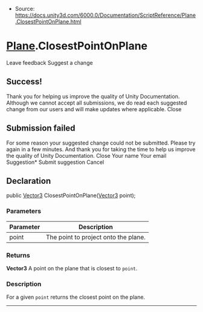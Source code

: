 * Source: https://docs.unity3d.com/6000.0/Documentation/ScriptReference/Plane.ClosestPointOnPlane.html

#  [Plane](https://docs.unity3d.com/6000.0/Documentation/ScriptReference/Plane.html).ClosestPointOnPlane
Leave feedback
Suggest a change
## Success!
Thank you for helping us improve the quality of Unity Documentation. Although we cannot accept all submissions, we do read each suggested change from our users and will make updates where applicable.
Close
## Submission failed
For some reason your suggested change could not be submitted. Please <a>try again</a> in a few minutes. And thank you for taking the time to help us improve the quality of Unity Documentation.
Close
Your name Your email Suggestion* Submit suggestion
Cancel
## Declaration
public [Vector3](https://docs.unity3d.com/6000.0/Documentation/ScriptReference/Vector3.html) ClosestPointOnPlane([Vector3](https://docs.unity3d.com/6000.0/Documentation/ScriptReference/Vector3.html) point); 
### Parameters
Parameter | Description  
---|---  
point | The point to project onto the plane.  
### Returns
**Vector3** A point on the plane that is closest to `point`. 
### Description
For a given `point` returns the closest point on the plane.
* * *
